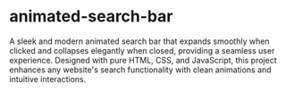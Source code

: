 # animated-search-bar
A sleek and modern animated search bar that expands smoothly when clicked and collapses elegantly when closed, providing a seamless user experience. Designed with pure HTML, CSS, and JavaScript, this project enhances any website's search functionality with clean animations and intuitive interactions.
